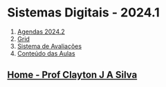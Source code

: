 # Sistemas Digitais - 2024.1

1. [Agendas 2024.2](https://calendar.google.com/calendar/embed?src=df9ae7e46e67e49322b74102fcee60b1aa4963108c83470331e1f71903dcd0a9%40group.calendar.google.com&ctz=America%2FSao_Paulo)
2. [Grid](sisdig_aulas/Grid_SisDig.md)
3. [Sistema de Avaliações](/./avaliacoes.md)
4. [Conteúdo das Aulas](sisdig_aulas.md)


## [Home - Prof Clayton J A Silva](/index.md)

